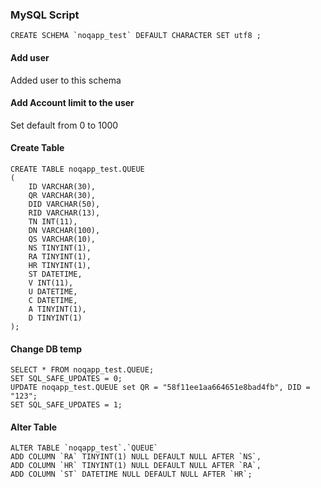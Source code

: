 ### MySQL Script

    CREATE SCHEMA `noqapp_test` DEFAULT CHARACTER SET utf8 ;
    
#### Add user
Added user to this schema

#### Add Account limit to the user
Set default from 0 to 1000
    
#### Create Table     

    CREATE TABLE noqapp_test.QUEUE
    (
        ID VARCHAR(30),
        QR VARCHAR(30),
        DID VARCHAR(50),
        RID VARCHAR(13),
        TN INT(11),
        DN VARCHAR(100),
        QS VARCHAR(10),
        NS TINYINT(1),
        RA TINYINT(1),
        HR TINYINT(1),
        ST DATETIME,
        V INT(11),
        U DATETIME,
        C DATETIME,
        A TINYINT(1),
        D TINYINT(1)
    );
    
#### Change DB temp 
    
    SELECT * FROM noqapp_test.QUEUE;
    SET SQL_SAFE_UPDATES = 0;
    UPDATE noqapp_test.QUEUE set QR = "58f11ee1aa664651e8bad4fb", DID = "123";
    SET SQL_SAFE_UPDATES = 1;    
    
#### Alter Table
    
    ALTER TABLE `noqapp_test`.`QUEUE` 
    ADD COLUMN `RA` TINYINT(1) NULL DEFAULT NULL AFTER `NS`,
    ADD COLUMN `HR` TINYINT(1) NULL DEFAULT NULL AFTER `RA`,
    ADD COLUMN `ST` DATETIME NULL DEFAULT NULL AFTER `HR`;
    